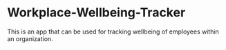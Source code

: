 # Workplace-Wellbeing-Tracker
This is an app that can be used for tracking wellbeing of employees within an organization.
